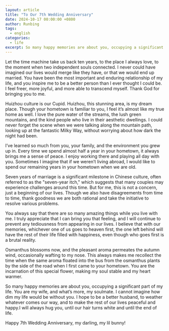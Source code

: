 ```yaml
---
layout: article
title: "To Our 7th Wedding Anniversary"
date: 2024-10-17 00:00:00 +0800
author: Runbing
tags:
  - english
categories:
  - life
excerpt: So many happy memories are about you, occupying a significant part of my life. You are my wife, and what’s more, my soulmate. I cannot imagine how dim my life would be without you. I hope to be a better husband, to weather whatever comes our way, and to make the rest of our lives peaceful and happy.
---
```


Let the time machine take us back ten years, to the place I always love, to the moment when two independent souls connected. I never could have imagined our lives would merge like they have, or that we would end up married. You have been the most important and enduring relationship of my life, and you inspire me to be a better person than I ever thought I could be. I feel freer, more joyful, and more able to transcend myself. Thank God for bringing you to me.

Huizhou culture is our Cupid. Huizhou, this stunning area, is my dream place. Though your hometown is familiar to you, I feel it’s almost like my true home as well. I love the pure water of the streams, the lush green mountains, and the kind people who live in their aesthetic dwellings. I could never forget the scene when we were talking along the mountain path, looking up at the fantastic Milky Way, without worrying about how dark the night had been.

I’ve learned so much from you, your family, and the environment you grew up in. Every time we spend almost half a year in your hometown, it always brings me a sense of peace. I enjoy working there and playing all day with you. Sometimes I imagine that if we weren’t living abroad, I would like to spend our remaining years in your hometown when we are old.

Seven years of marriage is a significant milestone in Chinese culture, often referred to as the "seven-year itch," which suggests that many couples may experience challenges around this time. But for me, this is not a concern, just a beginning of our lives. Though we also have disagreements from time to time, thank goodness we are both rational and take the initiative to resolve various problems.

You always say that there are so many amazing things while you live with me. I truly appreciate that I can bring you that feeling, and I will continue to prevent any tediousness from appearing in our lives. I believe that with our memories, whichever one of us goes to heaven first, the one left behind will have the rest of their life filled with happiness, even though who goes first is a brutal reality.

Osmanthus blossoms now, and the pleasant aroma permeates the autumn wind, occasionally wafting to my nose. This always makes me recollect the time when the same aroma floated into the bus from the osmanthus plants by the side of the road when I first came to your hometown. You are the incarnation of this special flower, making my soul stable and my heart warmer.

So many happy memories are about you, occupying a significant part of my life. You are my wife, and what’s more, my soulmate. I cannot imagine how dim my life would be without you. I hope to be a better husband, to weather whatever comes our way, and to make the rest of our lives peaceful and happy.I will always hug you, until our hair turns white and until the end of life.

Happy 7th Wedding Anniversary, my darling, my lil bunny!
